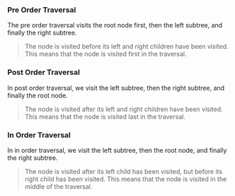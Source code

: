 

### Pre Order Traversal

The pre order traversal visits the root node first, then the left subtree, and finally the right subtree.

> The node is visited before its left and right children have been visited. This means that the node is visited first in the traversal.


### Post Order Traversal

In post order traversal, we visit the left subtree, then the right subtree, and finally the root node.

> The node is visited after its left and right children have been visited. This means that the node is visited last in the traversal.


### In Order Traversal

In in order traversal, we visit the left subtree, then the root node, and finally the right subtree.

> The node is visited after its left child has been visited, but before its right child has been visited. This means that the node is visited in the middle of the traversal.
